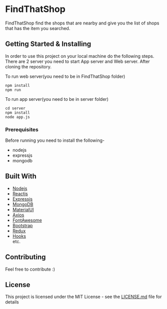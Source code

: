# FindThatShop

FindThatShop find the shops that are nearby and give you the list of shops that has the item you searched.

## Getting Started & Installing

In order to use this project on your local machine do the following steps. There are 2 server you need to start App server and Web server.
After cloning the repository.

To run web server(you need to be in FindThatShop folder)
```
npm install
npm run
```

To run app server(you need to be in server folder)
```
cd server
npm install
node app.js
```

### Prerequisites

Before running you need to install the following-
- nodejs
- expressjs
- mongodb

## Built With

* [Nodejs](https://nodejs.org/en/)
* [Reactjs](https://reactjs.org/)
* [Expressjs](https://expressjs.com/)
* [MongoDB](https://www.mongodb.com)
* [MaterialUI](https://material-ui.com)
* [Axios](https://www.npmjs.com/package/axios)
* [FontAwesome](https://fontawesome.com/)
* [Bootstrap](https://getbootstrap.com/)
* [Redux](https://redux.js.org/)
* [Hooks](https://reactjs.org/docs/hooks-intro.html)
<br>etc.

## Contributing

Feel free to contribute :)

## License

This project is licensed under the MIT License - see the [LICENSE.md](LICENSE.md) file for details
